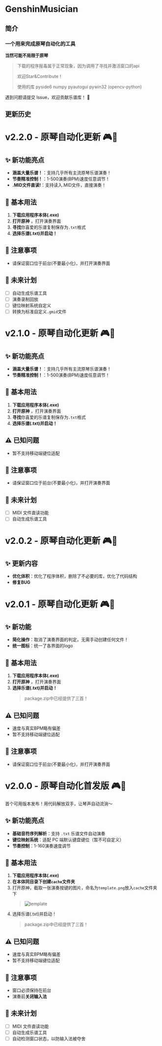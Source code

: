 # GenshinMusician

## 简介

### 一个用来完成原琴自动化的工具

**当然可能不局限于原琴**

> 下载的程序报毒属于正常现象，因为调用了寻找并激活窗口的api
>
> 欢迎Star&Contribute！
>
> 使用的库 pyside6 numpy pyautogui pywin32 (opencv-python)

遇到问题请提交 Issue，欢迎贡献乐谱库！ 🎵

## 更新历史

# v2.2.0 - 原琴自动化更新 🎮🎹

## ✨ 新功能亮点

- **涵盖大量乐谱！**：支持几乎所有主流原琴乐谱演奏！
- **节奏精准控制！**：1-500演奏(BPM)速度任意调节！
- **.MID文件直读!**：支持读入.MID文件，直接演奏！

## 🚀 基本用法

1. **下载应用程序本体(.exe)**
2. **打开原神** ，打开演奏界面
3. **寻找**你喜爱的乐谱复制保存为`.txt`格式
4. **选择乐谱(.txt)并启动！**

## 📌 注意事项

- 请保证窗口位于前台(不要最小化)，并打开演奏界面

## 🌱 未来计划

- [ ] 自动生成乐谱工具
- [ ] 演奏录制回放
- [ ] 键位映射系统自定义
- [ ] 转换为标准自定义`.gmid`文件

# v2.1.0 - 原琴自动化更新 🎮🎹

## ✨ 新功能亮点

- **涵盖大量乐谱！**：支持几乎所有主流原琴乐谱演奏！
- **节奏精准控制！**：1-500演奏(BPM)速度任意调节！

## 🚀 基本用法

1. **下载应用程序本体(.exe)**
2. **打开原神** ，打开演奏界面
3. **寻找**你喜爱的乐谱复制保存为`.txt`格式
4. **选择乐谱(.txt)并启动！**

## ⚠️ 已知问题

- 暂不支持移动端键位适配

## 📌 注意事项

- 请保证窗口位于前台(不要最小化)，并打开演奏界面

## 🌱 未来计划

- [ ] MIDI 文件直读功能
- [ ] 自动生成乐谱工具

# v2.0.2 - 原琴自动化更新 🎮🎹

## ✨ 更新内容

- **优化体积**：优化了程序体积，删除了不必要的库，优化了代码结构
- **修复BUG**

# v2.0.1 - 原琴自动化更新 🎮🎹

## ✨ 新功能

- **简化操作**：取消了演奏界面的判定，无需手动创建任何文件！
- **统一图标**：统一了各界面的logo

## 🚀 基本用法

1. **下载应用程序本体(.exe)**
2. **打开原神** ，打开演奏界面
4. **选择乐谱(.txt)并启动！**
    > package.zip中已经提供了三首！

## ⚠️ 已知问题

- 速度与真实BPM略有偏差
- 暂不支持移动端键位适配

## 📌 注意事项

- 请保证窗口位于前台(不要最小化)，并打开演奏界面

# v2.0.0 - 原琴自动化首发版 🎮🎹

首个可用版本发布！用代码解放双手，让琴声自动流淌～

## ✨ 新功能亮点

- **基础音符序列解析**：支持 `.txt` 乐谱文件自动演奏
- **键位映射系统**：适配 PC 端默认键盘键位（暂不可自定义）
- **节奏控制**：1-160演奏速度调节

## 🚀 基本用法

1. **下载应用程序本体(.exe)**
2. **在本体同目录下创建`cache`文件夹**
3. 打开原神，截取一张演奏按键的图片，命名为`template.png`放入`cache`文件夹下
    > ![template](https://github.com/user-attachments/assets/35754955-d04e-49f6-8282-8db6e85d71de)
4. 选择乐谱(.txt)并启动！
    > package.zip中已经提供了三首！

## ⚠️ 已知问题

- 速度与真实BPM略有偏差
- 暂不支持移动端键位适配

## 📌 注意事项

- 窗口必须保持在前台
- 演奏前**关闭输入法**

## 🌱 未来计划

- [ ] MIDI 文件直读功能
- [ ] 自动生成乐谱工具
- [ ] 自动检测窗口状态，以防输入法被夺舍